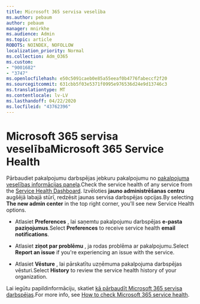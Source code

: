 ```yaml
---
title: Microsoft 365 servisa veselība
ms.author: pebaum
author: pebaum
manager: mnirkhe
ms.audience: Admin
ms.topic: article
ROBOTS: NOINDEX, NOFOLLOW
localization_priority: Normal
ms.collection: Adm_O365
ms.custom:
- "9001682"
- "3747"
ms.openlocfilehash: e50c5091caeb0e85a55eeaf0b4776fabeccf2f20
ms.sourcegitcommit: 631cbb5f03e5371f0995e976536d24e9d13746c3
ms.translationtype: MT
ms.contentlocale: lv-LV
ms.lasthandoff: 04/22/2020
ms.locfileid: "43762396"
---
```

# <a name="microsoft-365-service-health"></a><span data-ttu-id="7754d-102">Microsoft 365 servisa veselība</span><span class="sxs-lookup"><span data-stu-id="7754d-102">Microsoft 365 Service Health</span></span>


<span data-ttu-id="7754d-103">Pārbaudiet pakalpojumu darbspējas jebkuru pakalpojumu no [pakalpojuma veselības informācijas paneļa](https://admin.microsoft.com/Adminportal/Home?source=applauncher#/servicehealth).</span><span class="sxs-lookup"><span data-stu-id="7754d-103">Check the service health of any service from the [Service Health Dashboard](https://admin.microsoft.com/Adminportal/Home?source=applauncher#/servicehealth).</span></span> <span data-ttu-id="7754d-104">Izvēloties **jauno administrēšanas centru** augšējā labajā stūrī, redzēsit jaunas servisa darbspējas opcijas.</span><span class="sxs-lookup"><span data-stu-id="7754d-104">By selecting **The new admin center** in the top right corner, you'll see new Service Health options.</span></span>

- <span data-ttu-id="7754d-105">Atlasiet **Preferences** , lai saņemtu pakalpojumu darbspējas **e-pasta paziņojumus**.</span><span class="sxs-lookup"><span data-stu-id="7754d-105">Select **Preferences** to receive service health **email notifications**.</span></span>

- <span data-ttu-id="7754d-106">Atlasiet **ziņot par problēmu** , ja rodas problēma ar pakalpojumu.</span><span class="sxs-lookup"><span data-stu-id="7754d-106">Select **Report an issue** if you're experiencing an issue with the service.</span></span>

- <span data-ttu-id="7754d-107">Atlasiet **Vēsture** , lai pārskatītu uzņēmuma pakalpojuma darbspējas vēsturi.</span><span class="sxs-lookup"><span data-stu-id="7754d-107">Select **History** to review the service health history of your organization.</span></span> 

<span data-ttu-id="7754d-108">Lai iegūtu papildinformāciju, skatiet [kā pārbaudīt Microsoft 365 servisa darbspējas](https://docs.microsoft.com/office365/enterprise/view-service-health).</span><span class="sxs-lookup"><span data-stu-id="7754d-108">For more info, see [How to check Microsoft 365 service health](https://docs.microsoft.com/office365/enterprise/view-service-health).</span></span> 